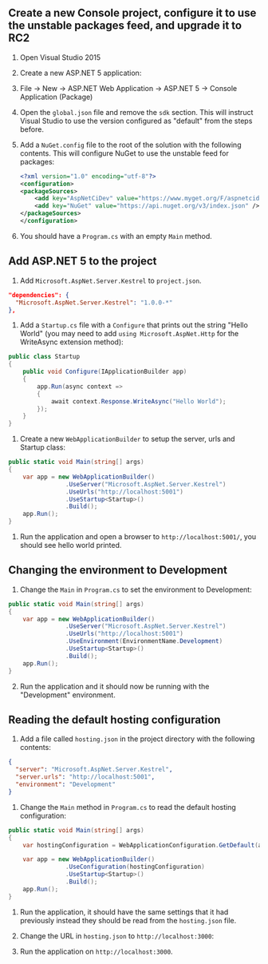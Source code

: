 
## Create a new Console project, configure it to use the unstable packages feed, and upgrade it to RC2

1. Open Visual Studio 2015
1. Create a new ASP.NET 5 application:
  1. File -> New -> ASP.NET Web Application -> ASP.NET 5 -> Console Application (Package)
1. Open the `global.json` file and remove the `sdk` section. This will instruct Visual Studio to use the version configured as "default" from the steps before.
1. Add a `NuGet.config` file to the root of the solution with the following contents. This will configure NuGet to use the unstable feed for packages:

   ``` xml
   <?xml version="1.0" encoding="utf-8"?>
   <configuration>
   <packageSources>
       <add key="AspNetCiDev" value="https://www.myget.org/F/aspnetcidev/api/v3/index.json" />
       <add key="NuGet" value="https://api.nuget.org/v3/index.json" />
   </packageSources>
   </configuration>
   ```
1. You should have a `Program.cs` with an empty `Main` method.

## Add ASP.NET 5 to the project
1. Add `Microsoft.AspNet.Server.Kestrel` to `project.json`.

  ```JSON
  "dependencies": {
    "Microsoft.AspNet.Server.Kestrel": "1.0.0-*"
  },
  ```

1. Add a `Startup.cs` file with a `Configure` that prints out the string "Hello World" (you may need to add `using Microsoft.AspNet.Http` for the WriteAsync extension method):

  ```C#
  public class Startup
  {
      public void Configure(IApplicationBuilder app)
      {
          app.Run(async context =>
          {
              await context.Response.WriteAsync("Hello World");
          });
      }
  }
  ```
  
1. Create a new `WebApplicationBuilder` to setup the server, urls and Startup class:

  ```C#
  public static void Main(string[] args)
  {
      var app = new WebApplicationBuilder()
                  .UseServer("Microsoft.AspNet.Server.Kestrel")
                  .UseUrls("http://localhost:5001")
                  .UseStartup<Startup>()
                  .Build();
      app.Run();
  }
  ```
  
1. Run the application and open a browser to `http://localhost:5001/`, you should see hello world printed.

## Changing the environment to Development

1. Change the `Main` in `Program.cs` to set the environment to Development:

  ```C#
  public static void Main(string[] args)
  {
      var app = new WebApplicationBuilder()
                  .UseServer("Microsoft.AspNet.Server.Kestrel")
                  .UseUrls("http://localhost:5001")
                  .UseEnvironment(EnvironmentName.Development)
                  .UseStartup<Startup>()
                  .Build();
      app.Run();
  }
  ```
  
2. Run the application and it should now be running with the "Development" environment.

## Reading the default hosting configuration

1. Add a file called `hosting.json` in the project directory with the following contents:

  ```JSON
  {
    "server": "Microsoft.AspNet.Server.Kestrel",
    "server.urls": "http://localhost:5001",
    "environment": "Development"
  }
  ```

1. Change the `Main` method in `Program.cs` to read the default hosting configuration:

  ```C#
  public static void Main(string[] args)
  {
      var hostingConfiguration = WebApplicationConfiguration.GetDefault(args);

      var app = new WebApplicationBuilder()
                  .UseConfiguration(hostingConfiguration)
                  .UseStartup<Startup>()
                  .Build();
      app.Run();
  }
  ```
1. Run the application, it should have the same settings that it had previously instead they should be read from the `hosting.json` file.

1. Change the URL in `hosting.json` to `http://localhost:3000`:

1. Run the application on `http://localhost:3000`.

